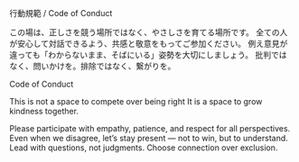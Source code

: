 行動規範 / Code of Conduct

この場は、正しさを競う場所ではなく、やさしさを育てる場所です。
全ての人が安心して対話できるよう、共感と敬意をもってご参加ください。
例え意見が違っても「わからないまま、そばにいる」姿勢を大切にしましょう。
批判ではなく、問いかけを。排除ではなく、繋がりを。

Code of Conduct

This is not a space to compete over being right 
It is a space to grow kindness together.

Please participate with empathy, patience, and respect for all perspectives.
Even when we disagree, let’s stay present — not to win, but to understand.
Lead with questions, not judgments. Choose connection over exclusion.
